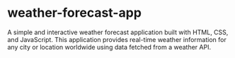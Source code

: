 # weather-forecast-app
A simple and interactive weather forecast application built with HTML, CSS, and JavaScript. This application provides real-time weather information for any city or location worldwide using data fetched from a weather API.
